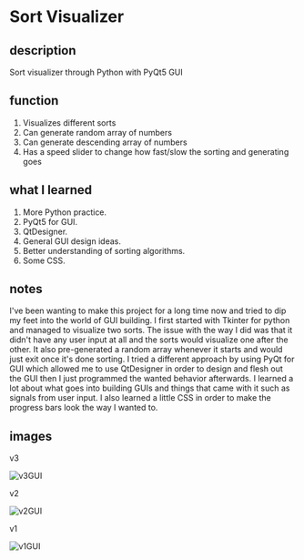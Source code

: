 # Sort Visualizer

## description
Sort visualizer through Python with PyQt5 GUI

## function

1. Visualizes different sorts
2. Can generate random array of numbers
3. Can generate descending array of numbers
4. Has a speed slider to change how fast/slow the sorting and generating goes

## what I learned

1. More Python practice.
2. PyQt5 for GUI.
3. QtDesigner.
4. General GUI design ideas.
5. Better understanding of sorting algorithms.
6. Some CSS.

## notes

I've been wanting to make this project for a long time now and tried to dip my feet into the world of GUI building. I first started with Tkinter for python and managed to visualize two sorts. The issue with the way I did was that it didn't have any user input at all and the sorts would visualize one after the other. It also pre-generated a random array whenever it starts and would just exit once it's done sorting. I tried a different approach by using PyQt for GUI which allowed me to use QtDesigner in order to design and flesh out the GUI then I just programmed the wanted behavior afterwards. I learned a lot about what goes into building GUIs and things that came with it such as signals from user input. I also learned a little CSS in order to make the progress bars look the way I wanted to.

## images
v3

![v3GUI](https://cdn.discordapp.com/attachments/563283331345678338/714653122017886228/unknown.png)

v2

![v2GUI](https://cdn.discordapp.com/attachments/563284597488615434/711038707875971073/unknown.png)

v1

![v1GUI](https://cdn.discordapp.com/attachments/563284597488615434/711039035015168070/unknown.png)
